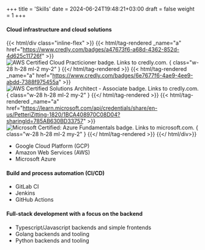 +++
title = 'Skills'
date = 2024-06-24T19:48:21+03:00
draft = false
weight = 1
+++

#### Cloud infrastructure and cloud solutions

{{< html/div class="inline-flex" >}}
{{< html/tag-rendered _name="a" href="https://www.credly.com/badges/a47673f6-a68d-4362-852d-4d625c11726f" >}}
![AWS Certified Cloud Practicioner badge. Links to credly.com.](png/aws-clf-c02.png)
{ class="w-28 h-28 ml-2 my-2" }
{{</ html/tag-rendered >}}
{{< html/tag-rendered _name="a" href="https://www.credly.com/badges/6e7677f6-4ae9-4ee9-abdd-7388f975455a" >}}
![AWS Certified Solutions Architect - Associate badge. Links to credly.com.](png/aws-saa-c03.png)
{ class="w-28 h-28 ml-2 my-2" }
{{</ html/tag-rendered >}}
{{< html/tag-rendered _name="a" href="https://learn.microsoft.com/api/credentials/share/en-us/PetteriZitting-1820/1BCA408970C08D04?sharingId=785AB630BD33757" >}}
![Microsoft Certified: Azure Fundamentals badge. Links to microsoft.com.](png/ms-az-900.png)
{ class="w-28 h-28 ml-2 my-2" }
{{</ html/tag-rendered >}}
{{</ html/div>}}

- Google Cloud Platform (GCP)
- Amazon Web Services (AWS)
- Microsoft Azure

#### Build and process automation (CI/CD)

- GitLab CI
- Jenkins
- GitHub Actions

#### Full-stack development with a focus on the backend

- Typescript/Javascript backends and simple frontends
- Golang backends and tooling
- Python backends and tooling

